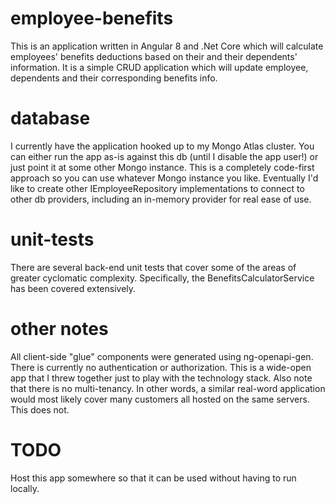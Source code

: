 # employee-benefits
This is an application written in Angular 8 and .Net Core which will calculate employees' benefits deductions based on their and their dependents' information.  It is a simple CRUD application which will update employee, dependents and their corresponding benefits info.

# database
I currently have the application hooked up to my Mongo Atlas cluster.  You can either run the app as-is against this db (until I disable the app user!) or just point it at some other Mongo instance.  This is a completely code-first approach so you can use whatever Mongo instance you like.  Eventually I'd like to create other IEmployeeRepository implementations to connect to other db providers, including an in-memory provider for real ease of use.

# unit-tests
There are several back-end unit tests that cover some of the areas of greater cyclomatic complexity.  Specifically, the BenefitsCalculatorService has been covered extensively.

# other notes
All client-side "glue" components were generated using ng-openapi-gen.
There is currently no authentication or authorization.  This is a wide-open app that I threw together just to play with the technology stack.  Also note that there is no multi-tenancy.  In other words, a similar real-word application would most likely cover many customers all hosted on the same servers.  This does not.

# TODO
Host this app somewhere so that it can be used without having to run locally.

